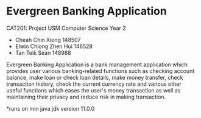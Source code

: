 # Evergreen Banking Application
CAT201: Project USM Computer Science Year 2 
- Cheah Chin Xiong 148507
- Elwin Chiong Zhen Hui 146528
- Tan Teik Sean 148988

Evergreen Banking Application is a bank management application which provides user various banking-related functions such as checking account balance, make loan or check loan details, make money transfer, check transaction history, check the current currency rate and various other useful functions which eases the user's money transaction as well as maintaining their privacy and reduce risk in making transaction.


*runs on min java jdk version 11.0.0
